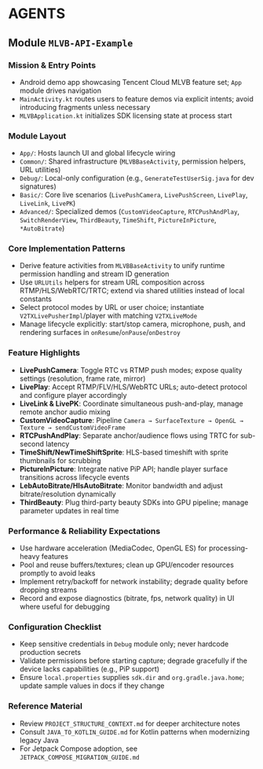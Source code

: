 # AGENTS

## Module `MLVB-API-Example`

### Mission & Entry Points
- Android demo app showcasing Tencent Cloud MLVB feature set; `App` module drives navigation
- `MainActivity.kt` routes users to feature demos via explicit intents; avoid introducing fragments unless necessary
- `MLVBApplication.kt` initializes SDK licensing state at process start

### Module Layout
- `App/`: Hosts launch UI and global lifecycle wiring
- `Common/`: Shared infrastructure (`MLVBBaseActivity`, permission helpers, URL utilities)
- `Debug/`: Local-only configuration (e.g., `GenerateTestUserSig.java` for dev signatures)
- `Basic/`: Core live scenarios (`LivePushCamera`, `LivePushScreen`, `LivePlay`, `LiveLink`, `LivePK`)
- `Advanced/`: Specialized demos (`CustomVideoCapture`, `RTCPushAndPlay`, `SwitchRenderView`, `ThirdBeauty`, `TimeShift`, `PictureInPicture`, `*AutoBitrate`)

### Core Implementation Patterns
- Derive feature activities from `MLVBBaseActivity` to unify runtime permission handling and stream ID generation
- Use `URLUtils` helpers for stream URL composition across RTMP/HLS/WebRTC/TRTC; extend via shared utilities instead of local constants
- Select protocol modes by URL or user choice; instantiate `V2TXLivePusherImpl`/player with matching `V2TXLiveMode`
- Manage lifecycle explicitly: start/stop camera, microphone, push, and rendering surfaces in `onResume`/`onPause`/`onDestroy`

### Feature Highlights
- **LivePushCamera**: Toggle RTC vs RTMP push modes; expose quality settings (resolution, frame rate, mirror)
- **LivePlay**: Accept RTMP/FLV/HLS/WebRTC URLs; auto-detect protocol and configure player accordingly
- **LiveLink & LivePK**: Coordinate simultaneous push-and-play, manage remote anchor audio mixing
- **CustomVideoCapture**: Pipeline `Camera → SurfaceTexture → OpenGL → Texture → sendCustomVideoFrame`
- **RTCPushAndPlay**: Separate anchor/audience flows using TRTC for sub-second latency
- **TimeShift/NewTimeShiftSprite**: HLS-based timeshift with sprite thumbnails for scrubbing
- **PictureInPicture**: Integrate native PiP API; handle player surface transitions across lifecycle events
- **LebAutoBitrate/HlsAutoBitrate**: Monitor bandwidth and adjust bitrate/resolution dynamically
- **ThirdBeauty**: Plug third-party beauty SDKs into GPU pipeline; manage parameter updates in real time

### Performance & Reliability Expectations
- Use hardware acceleration (MediaCodec, OpenGL ES) for processing-heavy features
- Pool and reuse buffers/textures; clean up GPU/encoder resources promptly to avoid leaks
- Implement retry/backoff for network instability; degrade quality before dropping streams
- Record and expose diagnostics (bitrate, fps, network quality) in UI where useful for debugging

### Configuration Checklist
- Keep sensitive credentials in `Debug` module only; never hardcode production secrets
- Validate permissions before starting capture; degrade gracefully if the device lacks capabilities (e.g., PiP support)
- Ensure `local.properties` supplies `sdk.dir` and `org.gradle.java.home`; update sample values in docs if they change

### Reference Material
- Review `PROJECT_STRUCTURE_CONTEXT.md` for deeper architecture notes
- Consult `JAVA_TO_KOTLIN_GUIDE.md` for Kotlin patterns when modernizing legacy Java
- For Jetpack Compose adoption, see `JETPACK_COMPOSE_MIGRATION_GUIDE.md`
